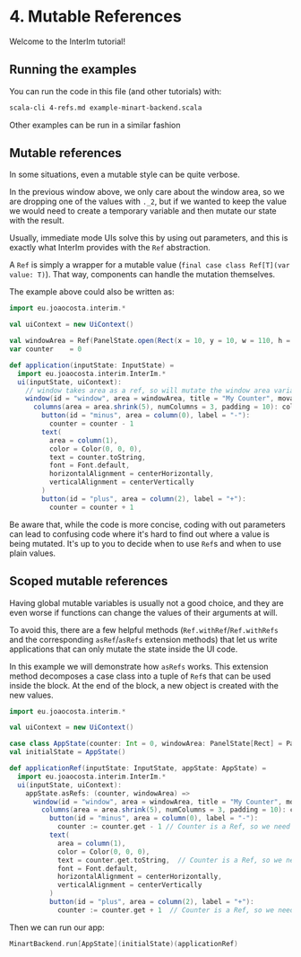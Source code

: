 # 4. Mutable References

Welcome to the InterIm tutorial!

## Running the examples

You can run the code in this file (and other tutorials) with:

```bash
scala-cli 4-refs.md example-minart-backend.scala
```

Other examples can be run in a similar fashion

## Mutable references

In some situations, even a mutable style can be quite verbose.

In the previous window above, we only care about the window area, so we are dropping one of the values with `._2`, but if we
wanted to keep the value we would need to create a temporary variable and then mutate our state with the result.

Usually, immediate mode UIs solve this by using out parameters, and this is exactly what InterIm provides with the `Ref`
abstraction.

A `Ref` is simply a wrapper for a mutable value (`final case class Ref[T](var value: T)`). That way, components can
handle the mutation themselves.

The example above could also be written as:

```scala
import eu.joaocosta.interim.*

val uiContext = new UiContext()

val windowArea = Ref(PanelState.open(Rect(x = 10, y = 10, w = 110, h = 50))) // Now a val instead of a var
var counter    = 0

def application(inputState: InputState) =
  import eu.joaocosta.interim.InterIm.*
  ui(inputState, uiContext):
    // window takes area as a ref, so will mutate the window area variable
    window(id = "window", area = windowArea, title = "My Counter", movable = true):area =>
      columns(area = area.shrink(5), numColumns = 3, padding = 10): column =>
        button(id = "minus", area = column(0), label = "-"):
          counter = counter - 1
        text(
          area = column(1),
          color = Color(0, 0, 0),
          text = counter.toString,
          font = Font.default,
          horizontalAlignment = centerHorizontally,
          verticalAlignment = centerVertically
        )
        button(id = "plus", area = column(2), label = "+"):
          counter = counter + 1
```

Be aware that, while the code is more concise, coding with out parameters can lead to confusing code where it's hard
to find out where a value is being mutated. It's up to you to decide when to use `Ref`s and when to use plain values.

## Scoped mutable references

Having global mutable variables is usually not a good choice, and they are even worse if functions can change the values
of their arguments at will.

To avoid this, there are a few helpful methods (`Ref.withRef`/`Ref.withRefs` and the corresponding `asRef`/`asRefs`
extension methods) that let us write applications that can only mutate the state inside the UI code.

In this example we will demonstrate how `asRefs` works. This extension method decomposes a case class into a tuple
of `Ref`s that can be used inside the block. At the end of the block, a new object is created with the new values.

```scala reset
import eu.joaocosta.interim.*

val uiContext = new UiContext()

case class AppState(counter: Int = 0, windowArea: PanelState[Rect] = PanelState.open(Rect(x = 10, y = 10, w = 110, h = 50)))
val initialState = AppState()

def applicationRef(inputState: InputState, appState: AppState) =
  import eu.joaocosta.interim.InterIm.*
  ui(inputState, uiContext):
    appState.asRefs: (counter, windowArea) =>
      window(id = "window", area = windowArea, title = "My Counter", movable = true): area =>
        columns(area = area.shrink(5), numColumns = 3, padding = 10): column =>
          button(id = "minus", area = column(0), label = "-"):
            counter := counter.get - 1 // Counter is a Ref, so we need to use :=
          text(
            area = column(1),
            color = Color(0, 0, 0),
            text = counter.get.toString,  // Counter is a Ref, so we need to use .get
            font = Font.default,
            horizontalAlignment = centerHorizontally,
            verticalAlignment = centerVertically
          )
          button(id = "plus", area = column(2), label = "+"):
            counter := counter.get + 1  // Counter is a Ref, so we need to use :=
```

Then we can run our app:

```scala
MinartBackend.run[AppState](initialState)(applicationRef)
```
